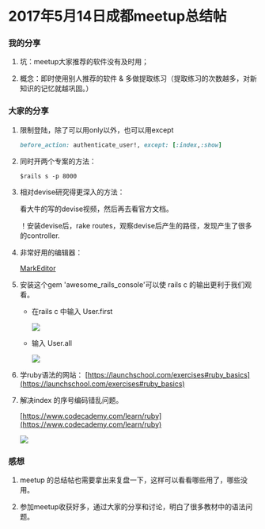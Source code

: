 
# 2017年5月14日成都meetup总结帖


### 我的分享


1. 坑：meetup大家推荐的软件没有及时用；

2. 概念：即时使用别人推荐的软件 & 多做提取练习（提取练习的次数越多，对新知识的记忆就越巩固。）



### 大家的分享


1. 限制登陆，除了可以用only以外，也可以用except
	```ruby
	before_action: authenticate_user!, except: [:index,:show]
	```
2. 同时开两个专案的方法：

	`$rails s -p 8000`

3. 相对devise研究得更深入的方法：

	看大牛的写的devise视频，然后再去看官方文档。

	！安装devise后，rake routes，观察devise后产生的路径，发现产生了很多的controller.

4. 非常好用的编辑器：

	[MarkEditor](http://markeditor.com/app/markeditor)

5. 安装这个gem 'awesome_rails_console'可以使 rails c 的输出更利于我们观看。

	* 在rails c 中输入 User.first

		![](http://ww3.sinaimg.cn/large/006tNc79gy1fflqv02bvij30qo0zk42a.jpg)

	* 输入 User.all

		![](http://ww2.sinaimg.cn/large/006tNc79gy1fflqwvfgxfj30qo0zktci.jpg)

6. 学ruby语法的网站：
	[https://launchschool.com/exercises#ruby_basics](https://launchschool.com/exercises#ruby_basics)

7. 解决index 的序号编码错乱问题。

	[https://www.codecademy.com/learn/ruby](https://www.codecademy.com/learn/ruby)

	![](http://ww4.sinaimg.cn/large/006tNc79gy1ffl03kj54cj30qo0zkgnj.jpg)



### 感想

1. meetup 的总结帖也需要拿出来复盘一下，这样可以看看哪些用了，哪些没用。

2. 参加meetup收获好多，通过大家的分享和讨论，明白了很多教材中的语法问题。



